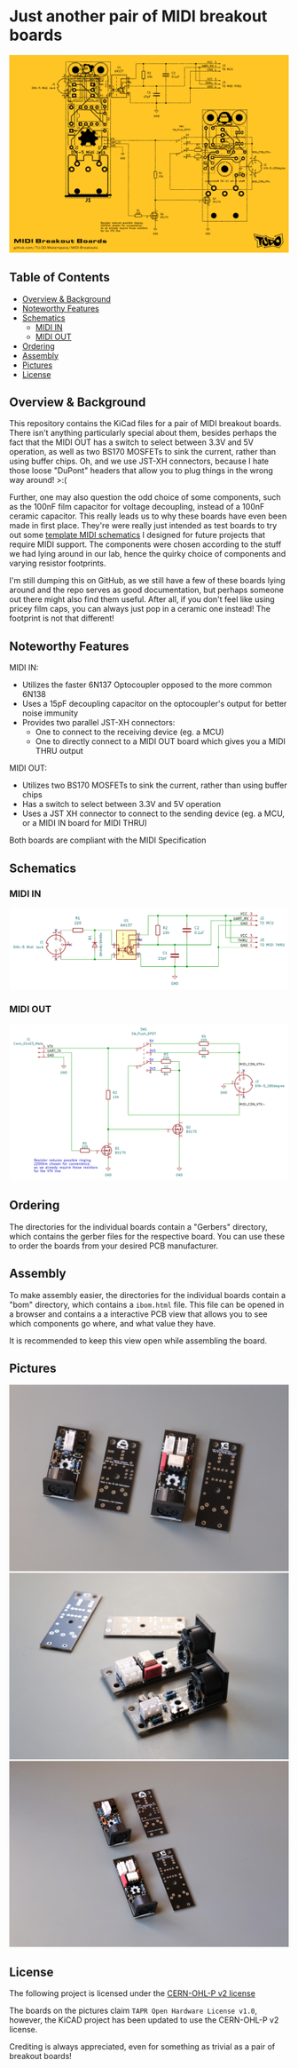 # Just another pair of MIDI breakout boards <!-- omit in toc -->

![poster](posters/Poster_Pos_Orange.png)

## Table of Contents <!-- omit in toc -->

- [Overview & Background](#overview--background)
- [Noteworthy Features](#noteworthy-features)
- [Schematics](#schematics)
	- [MIDI IN](#midi-in)
	- [MIDI OUT](#midi-out)
- [Ordering](#ordering)
- [Assembly](#assembly)
- [Pictures](#pictures)
- [License](#license)

## Overview & Background

This repository contains the KiCad files for a pair of MIDI breakout boards. There isn't anything particularly special about them, besides perhaps the fact that the MIDI OUT has a switch to select between 3.3V and 5V operation, as well as two BS170 MOSFETs to sink the current, rather than using buffer chips. Oh, and we use JST-XH connectors, because I hate those loose "DuPont" headers that allow you to plug things in the wrong way around! >:(

Further, one may also question the odd choice of some components, such as the 100nF film capacitor for voltage decoupling, instead of a 100nF ceramic capacitor.
This really leads us to why these boards have even been made in first place. They're were really just intended as test boards to try out some [template MIDI schematics](https://github.com/TU-DO-Makerspace/KiCAD-MIDI-Templates) I designed for future projects that require MIDI support. The components were chosen according to the stuff we had lying around in our lab, hence the quirky choice of components and varying resistor footprints.

I'm still dumping this on GitHub, as we still have a few of these boards lying around and the repo serves as good documentation, but perhaps someone out there might also find them useful. After all, if you don't feel like using pricey film caps, you can always just pop in a ceramic one instead! The footprint is not that different!

## Noteworthy Features

MIDI IN:

 - Utilizes the faster 6N137 Optocoupler opposed to the more common 6N138
 - Uses a 15pF decoupling capacitor on the optocoupler's output for better noise immunity
 - Provides two parallel JST-XH connectors:
   - One to connect to the receiving device (eg. a MCU)
   - One to directly connect to a MIDI OUT board which gives you a MIDI THRU output

MIDI OUT:

 - Utilizes two BS170 MOSFETs to sink the current, rather than using buffer chips
 - Has a switch to select between 3.3V and 5V operation
 - Uses a JST XH connector to connect to the sending device (eg. a MCU, or a MIDI IN board for MIDI THRU)

Both boards are compliant with the MIDI Specification

## Schematics

### MIDI IN
![](img/MIDI_IN_Schematic.png)

### MIDI OUT
![](img/MIDI_OUT_Schematic.png)

## Ordering

The directories for the individual boards contain a "Gerbers" directory, which contains the gerber files for the respective board. You can use these to order the boards from your desired PCB manufacturer.

## Assembly

To make assembly easier, the directories for the individual boards contain a "bom" directory, which contains a `ibom.html` file. This file can be opened in a browser and contains a a interactive PCB view that allows you to see which components go where, and what value they have.

It is recommended to keep this view open while assembling the board.

## Pictures

![img](img/Top.jpg)
![img](img/Macro.jpg)
![img](img/Top2.jpg)

## License

The following project is licensed under the [CERN-OHL-P v2 license](https://ohwr.org/cern_ohl_p_v2.pdf)

The boards on the pictures claim `TAPR Open Hardware License v1.0`, however, the KiCAD project has been updated to use the CERN-OHL-P v2 license.

Crediting is always appreciated, even for something as trivial as a pair of breakout boards!
